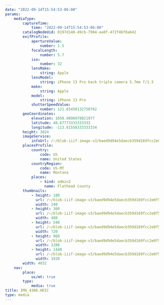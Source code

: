 ```yaml
---
date: "2022-09-14T15:54:53-06:00"
params:
    mediaType:
        captureTime:
            time: "2022-09-14T15:54:53-06:00"
        catalogNodeUid: 0197d140-49cb-7984-aa8f-472f46f8a642
        exifProfile:
            apertureValue:
                number: 1.5
            focalLength:
                number: 5.7
            iso:
                number: 32
            lensMake:
                string: Apple
            lensModel:
                string: iPhone 13 Pro back triple camera 5.7mm f/1.5
            make:
                string: Apple
            model:
                string: iPhone 13 Pro
            shutterSpeedValue:
                number: 121.65450132750762
        geoCoordinates:
            elevation: 1050.9896978021977
            latitude: 48.67773333333333
            longitude: -113.81558333333334
        height: 3024
        imageService:
            infoUrl: /~/blob-iiif-image-v3/baed9d94e5daecb359d169fcc2e0f5fc2fb91513576ad98f710d1143793e5d36/info.json
        placesProfile:
            country:
                code: US
                name: United States
            countryRegion:
                code: US-MT
                name: Montana
            places:
                - kind: admin2
                  name: Flathead County
        thumbnails:
            - height: 180
              url: /~/blob-iiif-image-v3/baed9d94e5daecb359d169fcc2e0f5fc2fb91513576ad98f710d1143793e5d36/full/240%2C180/0/default.jpg
              width: 240
            - height: 360
              url: /~/blob-iiif-image-v3/baed9d94e5daecb359d169fcc2e0f5fc2fb91513576ad98f710d1143793e5d36/full/480%2C360/0/default.jpg
              width: 480
            - height: 540
              url: /~/blob-iiif-image-v3/baed9d94e5daecb359d169fcc2e0f5fc2fb91513576ad98f710d1143793e5d36/full/720%2C540/0/default.jpg
              width: 720
            - height: 960
              url: /~/blob-iiif-image-v3/baed9d94e5daecb359d169fcc2e0f5fc2fb91513576ad98f710d1143793e5d36/full/1280%2C960/0/default.jpg
              width: 1280
            - height: 1440
              url: /~/blob-iiif-image-v3/baed9d94e5daecb359d169fcc2e0f5fc2fb91513576ad98f710d1143793e5d36/full/1920%2C1440/0/default.jpg
              width: 1920
        width: 4032
    nav:
        place:
            us/mt: true
        type:
            media: true
title: IMG_4386.HEIC
type: media
---
```

